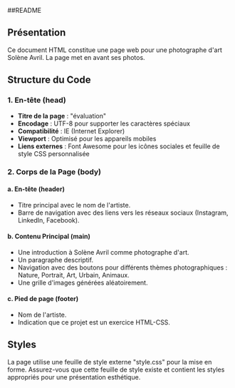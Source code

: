 ##README

## Présentation

Ce document HTML constitue une page web pour une photographe d'art Solène Avril. La page met en avant ses photos.

## Structure du Code

### 1. En-tête (head)

- **Titre de la page** : "évaluation"
- **Encodage** : UTF-8 pour supporter les caractères spéciaux
- **Compatibilité** : IE (Internet Explorer)
- **Viewport** : Optimisé pour les appareils mobiles
- **Liens externes** : Font Awesome pour les icônes sociales et feuille de style CSS personnalisée

### 2. Corps de la Page (body)

#### a. En-tête (header)

- Titre principal avec le nom de l'artiste.
- Barre de navigation avec des liens vers les réseaux sociaux (Instagram, LinkedIn, Facebook).

#### b. Contenu Principal (main)

- Une introduction à Solène Avril comme photographe d'art.
- Un paragraphe descriptif.
- Navigation avec des boutons pour différents thèmes photographiques : Nature, Portrait, Art, Urbain, Animaux.
- Une grille d'images générées aléatoirement.

#### c. Pied de page (footer)

- Nom de l'artiste.
- Indication que ce projet est un exercice HTML-CSS.

## Styles

La page utilise une feuille de style externe "style.css" pour la mise en forme. Assurez-vous que cette feuille de style existe et contient les styles appropriés pour une présentation esthétique.
